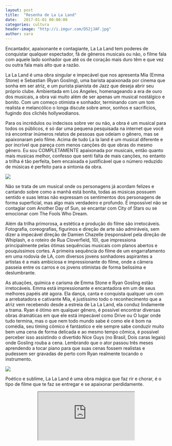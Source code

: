 ```yaml
---
layout: post
title:  "Resenha de La La Land"
date:   2017-01-01 00:00:00
categories: cultura
header-image: "http://i.imgur.com/D52jJAF.jpg"
author: sara
---
```

Encantador, apaixonante e contagiante, La La Land tem poderes de conquistar qualquer espectador, fã de gêneros musicais ou não, o filme fala com aquele lado sonhador que até os de coração mais duro têm e que vez ou outra fala mais alto que a razão.

<!--break-->

La La Land é uma obra singular e impecável que nos apresenta Mia (Emma Stone) e Sebastian (Ryan Gosling), uma barista apaixonada por cinema que sonha em ser atriz, e um purista pianista de Jazz que deseja abrir seu próprio clube. Ambientada em Los Angeles, homenageando a era de ouro dos musicais, a obra vai muito além de ser apenas um musical nostálgico e bonito. Com um começo otimista e sonhador, terminando com um tom realista e melancólico o longa discute sobre amor, sonhos e sacrifícios, fugindo dos clichês hollywodianos.

Para os incrédulos ou indecisos sobre ver ou não, a obra é um musical para todos os públicos, é só dar uma pequena pesquisada na internet que você irá encontrar inúmeros relatos de pessoas que odeiam o gênero, mas se apaixonaram pelo filme. Acima de tudo La la land é um musical diferente e por incrível que pareça com menos canções do que obras do mesmo gênero. Eu sou COMPLETAMENTE apaixonada por musicais, então quanto mais musicas melhor, confesso que senti falta de mais canções, no entanto a trilha é tão perfeita, bem encaixada e justificável que o número reduzido de músicas é perfeito para a sintonia da obra.

![](http://i.imgur.com/C3EmliB.jpg)

Não se trata de um musical onde os personagens já acordam felizes e cantando sobre como a manhã está bonita, todas as músicas possuem sentido e suas letras não expressam os sentimentos dos personagens de forma superficial, mas algo mais verdadeiro e profundo. É impossível não se contagiar com Another Day of Sun, se encantar com City of Stars ou se emocionar com The Fools Who Dream.

Além da trilha primorosa, a estética e produção do filme são irretocáveis. Fotografia, coreografias, figurinos e direção de arte são admiráveis, sem dizer a impecável direção de Damien Chazelle (responsável pela direção de Whiplash, e o roteiro de Rua Cloverfield, 10), que impressiona principalmente pelas ótimas sequências musicais com planos abertos e pouquíssimos cortes. A primeira sequência do filme de um engarrafamento em uma rodovia de LA, com diversos jovens sonhadores aspirantes a artistas é a mais ambiciosa e impressionante do filme, onde a câmera passeia entre os carros e os jovens otimistas de forma belíssima e deslumbrante.

As atuações, química e carisma de Emma Stone e Ryan Gosling estão irretocáveis. Emma está impressionante e encantadora em um de seus melhores papéis até agora. Ela dança, canta e conquista qualquer um com a arrebatadora e cativante Mia, é justíssimo todo o reconhecimento que a atriz vem recebendo desde a estreia de La La Land, ela conduz lindamente a trama. Ryan é ótimo em qualquer gênero, é possível encontrar diversas obras dramáticas em que ele está impecável como Drive ou O lugar onde tudo termina, mas o que nem todo mundo sabe é como ele é bom na comédia, seu timing cômico é fantástico e ele sempre sabe conduzir muito bem uma cena de forma delicada e ao mesmo tempo cômica, é possível perceber isso assistindo o divertido Nice Guys (no Brasil, Dois caras legais) onde Gosling rouba a cena. Lembrando que o ator passou três meses aprendendo a tocar piano para que suas cenas fossem realistas e pudessem ser gravadas de perto com Ryan realmente tocando o instrumento.

![](http://i.imgur.com/VELvv2L.jpg)

Poético e sublime, La La Land é uma obra mágica que faz rir e chorar, é o tipo de filme que te faz se entregar e se apaixonar perdidamente.

<center>
<iframe src="https://www.youtube.com/embed/cZAw8qxn0ZE">
</iframe>
</center>

